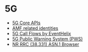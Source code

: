 # 5G

- [5G Core APIs](./5G%20Core%20APIs.md)
- [AMF related identities](./AMF%20related%20identities.md)
- [5G  Call Flows by EventHelix](../Call%20Flows%20by%20EventHelix.md#user-content-89492d)
- [5G Public Warning System (PWS)](./5G%20Public%20Warning%20System%20(PWS).md)
- [NR RRC (38.331) ASN.1 Browser](../ITU-T%20Abstract%20Syntax%20Notation%20One%20(ASN.1).md#user-content-6588b0)
